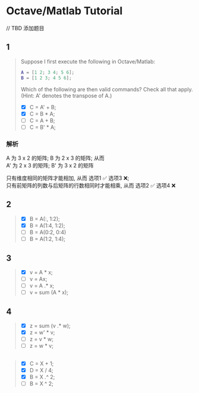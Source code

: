 # Octave/Matlab Tutorial

// TBD 添加题目

## 1

> Suppose I first execute the following in Octave/Matlab:
> ```matlab
> A = [1 2; 3 4; 5 6];
> B = [1 2 3; 4 5 6];
> ```
> Which of the following are then valid commands? Check all that apply.
> (Hint: A' denotes the transpose of A.)
>  
>  
> - [x] C = A' + B;
> - [x] C = B * A;
> - [ ] C = A + B;
> - [ ] C = B' * A;

### 解析

A  为 3 x 2 的矩阵; B  为 2 x 3 的矩阵; 从而  
A' 为 2 x 3 的矩阵; B' 为 3 x 2 的矩阵

只有维度相同的矩阵才能相加, 从而 选项1 ✅ 选项3 ❌;  
只有前矩阵的列数与后矩阵的行数相同时才能相乘, 从而 选项2 ✅ 选项4 ❌

## 2

> - [x] B = A(:, 1:2);
> - [x] B = A(1:4, 1:2);
> - [ ] B = A(0:2, 0:4)
> - [ ] B = A(1:2, 1:4);

## 3

> - [x] v = A * x;
> - [ ] v = Ax;
> - [ ] v = A .* x;
> - [ ] v = sum (A * x);

## 4

> - [x] z = sum (v .* w);
> - [x] z = w' * v;
> - [ ] z = v * w;
> - [ ] z = w * v;

##

> - [x] C = X + 1;
> - [x] D = X / 4;
> - [x] B = X .^ 2;
> - [ ] B = X ^ 2;
